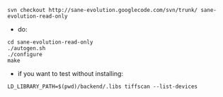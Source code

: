 
```
svn checkout http://sane-evolution.googlecode.com/svn/trunk/ sane-evolution-read-only
```

  * do:
```
cd sane-evolution-read-only
./autogen.sh
./configure
make
```

  * if you want to test without installing:
```
LD_LIBRARY_PATH=$(pwd)/backend/.libs tiffscan --list-devices
```